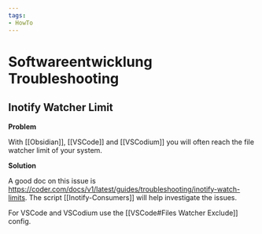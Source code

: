 ```yaml
---
tags:
- HowTo
---
```

# Softwareentwicklung Troubleshooting

## Inotify Watcher Limit

**Problem**

With [[Obsidian]], [[VSCode]] and [[VSCodium]] you will often reach the file watcher limit of your system.

**Solution**

A good doc on this issue is <https://coder.com/docs/v1/latest/guides/troubleshooting/inotify-watch-limits>. The script [[Inotify-Consumers]] will help investigate the issues.

For VSCode and VSCodium use the [[VSCode#Files Watcher Exclude]] config.